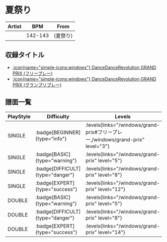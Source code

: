 # 夏祭り

|Artist|BPM|From|
|------|---|----|
||142-143|(夏祭り)|

## 収録タイトル

- [:icon{name="simple-icons:windows"} DanceDanceRevolution GRAND PRIX (フリープレー)](/windows/grand-prix#フリープレー)
- [:icon{name="simple-icons:windows"} DanceDanceRevolution GRAND PRIX (グランプリプレー)](/windows/grand-prix)

## 譜面一覧

|PlayStyle|Difficulty|Levels|Notes|Movie|
|---------|----------|------|-----|-----|
|SINGLE| :badge[BEGINNER]{type="info"}| :levels{links="/windows/grand-prix#フリープレー,/windows/grand-prix" level="3"}|65/5||
|SINGLE| :badge[BASIC]{type="warning"}| :levels{links="/windows/grand-prix" level="5"}|124/17||
|SINGLE| :badge[DIFFICULT]{type="danger"}| :levels{links="/windows/grand-prix" level="8"}|190/22||
|SINGLE| :badge[EXPERT]{type="success"}| :levels{links="/windows/grand-prix" level="12"}|244/23||
|DOUBLE| :badge[BASIC]{type="warning"}| :levels{links="/windows/grand-prix" level="5"}|124/17||
|DOUBLE| :badge[DIFFICULT]{type="danger"}| :levels{links="/windows/grand-prix" level="8"}|190/22||
|DOUBLE| :badge[EXPERT]{type="success"}| :levels{links="/windows/grand-prix" level="14"}|275/23||
